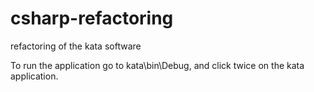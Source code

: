 # csharp-refactoring
 refactoring of the kata software

 To run the application go to kata\bin\Debug, and click twice on the kata application.
